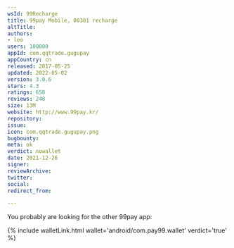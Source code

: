 ```yaml
---
wsId: 99Recharge
title: 99pay Mobile, 00301 recharge
altTitle: 
authors:
- leo
users: 100000
appId: com.qqtrade.gugupay
appCountry: cn
released: 2017-05-25
updated: 2022-05-02
version: 3.0.6
stars: 4.3
ratings: 658
reviews: 248
size: 13M
website: http://www.99pay.kr/
repository: 
issue: 
icon: com.qqtrade.gugupay.png
bugbounty: 
meta: ok
verdict: nowallet
date: 2021-12-26
signer: 
reviewArchive: 
twitter: 
social: 
redirect_from: 

---
```


You probably are looking for the other 99pay app:

{% include walletLink.html wallet='android/com.pay99.wallet' verdict='true' %}  